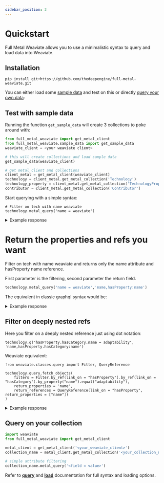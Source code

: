 ```yaml
---
sidebar_position: 2
---
```


# Quickstart

Full Metal Weaviate allows you to use a minimalistic syntax to query and load data into Weaviate.

## Installation

```
pip install git+https://github.com/thedeepengine/full-metal-weaviate.git
```

You can either load some [sample data](#test-with-sample-data) and test on this or directly [query your own data](#query-on-your-collection):

## Test with sample data

Running the function `get_sample_data` will create 3 collections to poke around with:


```python
from full_metal_weaviate import get_metal_client
from full_metal_weaviate.sample_data import get_sample_data
weaviate_client = <your weaviate client>

# this will create collections and load sample data
get_sample_data(weaviate_client)

# get metal client and collections
client_metal = get_metal_client(weaviate_client)
technology = client_metal.get_metal_collection('Technology')
technology_property = client_metal.get_metal_collection('TechnologyProperty')
contributor = client_metal.get_metal_collection('Contributor')
```

Start querying with a simple syntax:

```
# Filter on tech with name weaviate
technology.metal_query('name = weaviate')
```

<details>
  <summary>Example response</summary>
```json
[{'uuid': '050fd8f7-86ae-43fb-8cb6-139bd2bcfbf8',
  'properties': {'description': None,
   'nb_stars': None,
   'github': None,
   'release_date': None,
   'number_field': None,
   'name': 'weaviate'},
  'vector': {}}]
```
</details>

# Return the properties and refs you want 

Filter on tech with name weaviate and returns only the name attribute and hasProperty name reference.

First parameter is the filtering, second parameter the return field.

```python
technology.metal_query('name = weaviate','name,hasProperty:name')
```

The equivalent in classic graphql syntax would be:

<details>
  <summary>Example response</summary>
```json
[{'uuid': '050fd8f7-86ae-43fb-8cb6-139bd2bcfbf8',
  'properties': {'name': 'weaviate'},
  'references': {'hasProperty': [{'uuid': 'c34945d3-af30-43b8-a59a-7235e60bbb62',
     'properties': {'name': 'HNSW'},
     'vector': {}},
    {'uuid': 'f3d42422-c481-41d3-b044-211fe6ec6338',
     'properties': {'name': 'Dynamic Index'},
     'vector': {}},
    {'uuid': '945cedd8-e997-4815-978a-b7a180f17ccb',
     'properties': {'name': 'PQ'},
     'vector': {}},
    {'uuid': '92530bc7-00df-41b2-9ec2-db93469ff4c6',
     'properties': {'name': 'Flat Index'},
     'vector': {}}]},
  'vector': {}}]
```
</details>

## Filter on deeply nested refs

Here you filter on a deeply nested reference just using dot notation:

```
technology.q('hasProperty.hasCategory.name = adaptability', 'name,hasProperty.hasCategory:name')
```

Weaviate equivalent:

```
from weaviate.classes.query import Filter, QueryReference

technology.query.fetch_objects(
    filters = Filter.by_ref(link_on = "hasProperty").by_ref(link_on = "hasCategory").by_property("name").equal("adaptability"),
    return_properties = 'name',
    return_references = QueryReference(link_on = "hasProperty", return_properties = ["name"])
)
```

<details>
  <summary>Example response</summary>
```json
[{'uuid': '48cc9240-437d-436f-be3d-2b8ed6942eff',
  'properties': {'name': 'weaviate'},
  'references': {'hasProperty': [{'uuid': '35b3600b-19fc-4f27-8994-03c719b8fd0d',
     'properties': {},
     'references': {'hasCategory': [{'uuid': 'ac6d2e08-314c-4ac6-b4ce-436390fa41ba',
        'properties': {'name': 'performance'},
        'vector': {}}]},
     'vector': {}},
    {'uuid': '6625a75f-d84f-43c6-bbe8-d19b527f055f',
     'properties': {},
     'references': {'hasCategory': [{'uuid': 'd567e774-4dd1-4bd0-90f3-e199c088d761',
        'properties': {'name': 'adaptability'},
        'vector': {}}]},
     'vector': {}},
    {'uuid': '019fa50a-38fa-4352-a6c1-a0671fcc2709',
     'properties': {},
     'references': {'hasCategory': [{'uuid': 'e9351eaf-5e75-4cb3-94ba-1f2f012c030d',
        'properties': {'name': 'efficiency'},
        'vector': {}}]},
     'vector': {}},
    {'uuid': 'fe4f8e34-0b08-4c57-b22d-fdfd0cceabb3',
     'properties': {},
     'references': {'hasCategory': [{'uuid': 'a5bd962e-6a70-4188-9929-1e57c5cb4c5e',
        'properties': {'name': 'accuracy'},
        'vector': {}}]},
     'vector': {}}]},
  'vector': {}}]
```
</details>


## Query on your collection

```python
import weaviate
from full_metal_weaviate import get_metal_client

metal_client = get_metal_client('<your_weaviate_client>')
collection_name = metal_client.get_metal_collection('<your_collection_name>')

# simple attribute filtering
collection_name.metal_query('<field = value>')
```

Refer to **[query](query_data.md)** and **[load](load_data.md)** documentation for full syntax and loading options.


